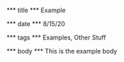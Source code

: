 *** title ***
Example

*** date ***
8/15/20

*** tags ***
Examples, Other Stuff

*** body ***
This is the example body

